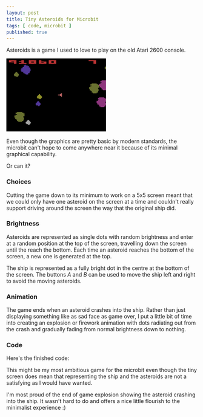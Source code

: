 ```yaml
---
layout: post
title: Tiny Asteroids for Microbit
tags: [ code, microbit ]
published: true
---
```


Asteroids is a game I used to love to play on the old Atari 2600 console.

![asteroids](/img/posts/tiny-asteroids-for-microbit/asteroids.png)

Even though the graphics are pretty basic by modern standards, the microbit can't hope to
come anywhere near it because of its minimal graphical capability.

Or can it?

### Choices

Cutting the game down to its minimum to work on a 5x5 screen meant that we could only
have one asteroid on the screen at a time and couldn't really support driving around the
screen the way that the original ship did.

### Brightness

Asteroids are represented as single dots with random brightness and enter at a random
position at the top of the screen, travelling down the screen until the reach the bottom.
Each time an asteroid reaches the bottom of the screen, a new one is generated at the top.

The ship is represented as a fully bright dot in the centre at the bottom of the screen. The buttons
*A* and *B* can be used to move the ship left and right to avoid the moving asteroids.

### Animation

The game ends when an asteroid crashes into the ship. Rather than just displaying something like
as sad face as game over, I put a little bit of time into creating an explosion or firework
animation with dots radiating out from the crash and gradually fading from normal brightness down
to nothing.

### Code

Here's the finished code:

<script src="https://gist.github.com/deejaygraham/de1c66941f87975f6a53164c7b891ff0.js"></script>

This might be my most ambitious game for the microbit even though the tiny screen does
mean that representing the ship and the asteroids are not a satisfying as I would have
wanted.

I'm most proud of the end of game explosion showing the asteroid crashing into the ship. It wasn't
hard to do and offers a nice little flourish to the minimalist experience :)
